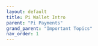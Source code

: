 ```yaml
---
layout: default
title: Pi Wallet Intro
parent: "Pi Payments"
grand_parent: "Important Topics"
nav_order: 1
---
```


